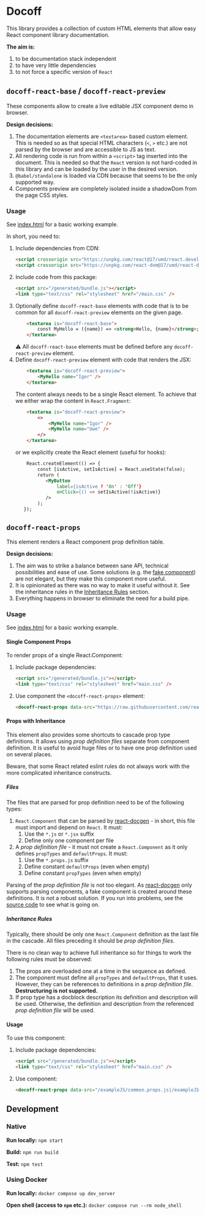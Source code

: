 # Docoff

This library provides a collection of custom HTML elements that allow easy React
component library documentation.

**The aim is:**

1. to be documentation stack independent
2. to have very little dependencies
3. to not force a specific version of `React`


## `docoff-react-base` / `docoff-react-preview`

These components allow to create a live editable JSX component demo in browser.

**Design decisions:**

1. The documentation elements are `<textarea>` based custom element. This is needed so as
    that special HTML characters (`<`, `>` etc.) are not parsed by the browser
    and are accessible to JS as text.
2. All rendering code is run from within a `<script>` tag inserted into the
    document. This is needed so that the `React` version is not hard-coded in
    this library and can be loaded by the user in the desired version.
3. `@babel/standalone` is loaded via CDN because that seems to be the only
    supported way.
4. Components preview are completely isolated inside a shadowDom from the page CSS styles.


### Usage

See [index.html](./public/index.html) for a basic working example.

In short, you need to:

1. Include dependencies from CDN:
    ```html
    <script crossorigin src="https://unpkg.com/react@17/umd/react.development.js"></script>
    <script crossorigin src="https://unpkg.com/react-dom@17/umd/react-dom.development.js"></script>
    ```
2. Include code from this package:
    ```html
    <script src="/generated/bundle.js"></script>
    <link type="text/css" rel="stylesheet" href="/main.css" />
    ```
3. Optionally define `docoff-react-base` elements with code that is to be common for all `docoff-react-preview` elements on the given page.
    ```html
        <textarea is="docoff-react-base">
            const MyHello = ({name}) => <strong>Hello, {name}</strong>;
        </textarea>
    ```
   ⚠ All `docoff-react-base` elements must be defined before any `docoff-react-preview` element.
4. Define `docoff-react-preview` element with code that renders the JSX:
    ```html
        <textarea is="docoff-react-preview">
            <MyHello name="Igor" />
        </textarea>
    ```
    The content always needs to be a single React element. To achieve that we either wrap the content in `React.Fragment`:
    ```html
        <textarea is="docoff-react-preview">
            <>
                <MyHello name="Igor" />
                <MyHello name="Uwe" />
            </>
        </textarea>
    ```
    or we explicitly create the React element (useful for hooks):
    ```html
        React.createElement(() => {
            const [isActive, setIsActive] = React.useState(false);
            return (
               <MyButton
                   label={isActive ? 'On' : 'Off'}
                   onClick={() => setIsActive(!isActive)}
               />
            );
       });
    ```

## `docoff-react-props`

This element renders a React component prop definition table.

**Design decisions:**

1. The aim was to strike a balance between sane API, technical possibilities and ease of use. Some solutions (e.g. the [fake component](./src/DocoffReactProps/_helpers/getFakeComponentSrc.js)) are not elegant, but they make this component more useful.
2. It is opinionated as there was no way to make it useful without it. See the inheritance rules in the [Inheritance Rules](#inheritance-rules) section.
3. Everything happens in browser to eliminate the need for a build pipe.

### Usage

See [index.html](./public/index.html) for a basic working example.

#### Single Component Props

To render props of a single React.Component:

1. Include package dependencies:
    ```html
    <script src="/generated/bundle.js"></script>
    <link type="text/css" rel="stylesheet" href="main.css" />
    ```
2. Use component the `<docoff-react-props>` element:
    ```html
    <docoff-react-props data-src="https://raw.githubusercontent.com/react-ui-org/react-ui/master/src/components/CheckboxField/CheckboxField.jsx"></docoff-react-props>
    ```

#### Props with Inheritance

This element also provides some shortcuts to cascade prop type definitions. It allows using *prop definition files* separate from component definition. It is useful to avoid huge files or to have one prop definition used on several places.

Beware, that some React related eslint rules do not always work with the more complicated inheritance constructs.

#####  Files

The files that are parsed for prop definition need to be of the following types:

1. `React.Component` that can be parsed by [react-docgen](https://github.com/reactjs/react-docgen) - in short, this file must import and depend on `React`. It must:
   1. Use the `*.js` or `*.jsx` suffix
   2. Define only one component per file
2. A *prop definition file* - it must not create a `React.Component` as it only defines `propTypes` and `defaultProps`. It must:
   1. Use the `*.props.js` suffix
   2. Define constant `defaultProps` (even when empty)
   3. Define constant `propTypes` (even when empty)

Parsing of the *prop definition file* is not too elegant. As [react-docgen](https://github.com/reactjs/react-docgen) only supports parsing components, a fake component is created around these definitions. It is not a robust solution. If you run into problems, see the [source code](./src/DocoffReactProps/DocoffReactProps.js) to see what is going on.

#####  Inheritance Rules

Typically, there should be only one `React.Component` definition as the last file in the cascade. All files preceding it should be *prop definition files*.

There is no clean way to achieve full inheritance so for things to work the following rules must be observed:

1. The props are overloaded one at a time in the sequence as defined.
2. The component must define all `propTypes` and `defaultProps`, that it uses. However, they can be references to definitions in a *prop definition file*. **Destructuring is not supported.**
3. If prop type has a docblock description its definition and description will be used. Otherwise, the definition and description from the referenced *prop definition file* will be used.

#### Usage

To use this component:

1. Include package dependencies:
    ```html
    <script src="/generated/bundle.js"></script>
    <link type="text/css" rel="stylesheet" href="main.css" />
    ```
2. Use component:
    ```html
    <docoff-react-props data-src="/exampleJS/common.props.js|/exampleJS/BaseGreeting.jsx|/exampleJS/MyGreeting.jsx"></docoff-react-props>
    ```

## Development

### Native

**Run locally:** `npm start`

**Build:** `npm run build`

**Test:** `npm test`

### Using Docker

**Run locally:** `docker compose up dev_server`

**Open shell (access to `npm` etc.):** `docker compose run --rm node_shell`



